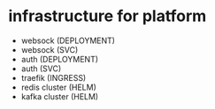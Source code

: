 # infrastructure for platform

- websock (DEPLOYMENT)
- websock (SVC)
- auth (DEPLOYMENT)
- auth (SVC)
- traefik (INGRESS)
- redis cluster (HELM)
- kafka cluster (HELM)